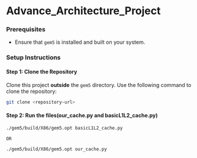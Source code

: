 # Advance_Architecture_Project

### Prerequisites

- Ensure that `gem5` is installed and built on your system.

### Setup Instructions

#### Step 1: Clone the Repository

Clone this project **outside** the `gem5` directory. Use the following command to clone the repository:

```bash
git clone <repository-url>
```


#### Step 2: Run the files(our_cache.py and basicL1L2_cache.py)

```bash
./gem5/build/X86/gem5.opt basicL1L2_cache.py

OR

./gem5/build/X86/gem5.opt our_cache.py

```
